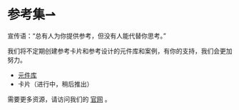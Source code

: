 # 参考集⇀
宣传语：“总有人为你提供参考，但没有人能代替你思考。”

我们将不定期创建参考卡片和参考设计的元件库和案例，有你的支持，我们会更加努力。
* [元件库](https://github.com/refscn/rplibs)
* 卡片（进行中，稍后推出）

需要更多资源，请访问我们的 [官网](http://refs.cn) 。
